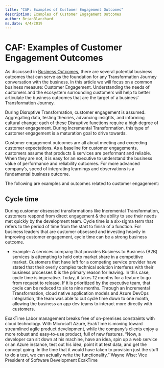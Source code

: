 ```yaml
---
title: "CAF: Examples of Customer Engagement Outcomes"
description: Examples of Customer Engagement Outcomes
author: BrianBlanchard
ms.date: 4/4/2019
---
```


# CAF: Examples of Customer Engagement Outcomes

As discussed in [Business Outcomes](overview.md), there are several potential business outcomes that can serve as the foundation for any Transformation Journey conversation with the business. In this article we will focus on a common business measure: Customer Engagement. Understanding the needs of customers and the ecosystem surrounding customers will help to better articulate the business outcomes that are the target of a business’ Transformation Journey.

During Disruptive Transformation, customer engagement is assumed. Aggregating data, testing theories, advancing insights, and informing cultural change; each of these Disruptive functions require a high degree of customer engagement. During Incremental Transformation, this type of customer engagement is a maturation goal to drive towards.

Customer engagement outcomes are all about meeting and exceeding customer expectations. As a baseline for customer engagements, customers assume that products & services are performant and reliable. When they are not, it is easy for an executive to understand the business value of performance and reliability outcomes. For more advanced company’s, speed of integrating learnings and observations is a fundamental business outcome.

The following are examples and outcomes related to customer engagement:

## Cycle time

During customer obsessed transformations like Incremental Transformation, customers respond from direct engagement & the ability to see their needs met quickly by the development team. Cycle time is a six-sigma term that refers to the period of time from the start to finish of a function. For business leaders that are customer obsessed and investing heavily in improving customer engagement, cycle time can be a strong business outcome.

- Example: A services company that provides Business to Business (B2B) services is attempting to hold onto market share in a competitive market. Customers that have left for a competing service provider have stated that their overly complex technical solution interferes with their business processes & is the primary reason for leaving. In this case, cycle time is imperative. Today, it takes 12 months for a feature to go from request to release. If it is prioritized by the executive team, that cycle can be reduced to six to nine months. Through an Incremental Transformation, cloud native application models and Azure DevOps integration, the team was able to cut cycle time down to one month, allowing the business an app dev teams to interact more directly with customers.

ExakTime
Labor management breaks free of on-premises constraints with cloud technology. With Microsoft Azure, ExakTime is moving toward streamlined agile product development, while the company’s clients enjoy a more robust and easy-to-use product, full of new features. “Now, a developer can sit down at his machine, have an idea, spin up a web service or an Azure instance, test out his idea, point it at test data, and get the concept going. In the time that it would have taken to provision just the stuff to do a test, we can actually write the functionality.”
Wayne Wise: Vice President of Software Development
ExakTime